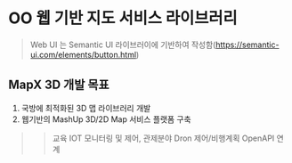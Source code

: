 
# OO 웹 기반 지도 서비스 라이브러리

> Web UI 는 Semantic UI 라이브러이에 기반하여 작성함(https://semantic-ui.com/elements/button.html)

## MapX 3D 개발 목표
1. 국방에 최적화된 3D 맵 라이브러리 개발
2. 웹기반의 MashUp 3D/2D Map 서비스 플랫폼 구축
>> 교육
>> IOT 모니터링 및 제어, 관제분야
>> Dron 제어/비행계획
>> OpenAPI 연계 




